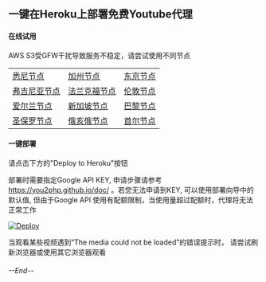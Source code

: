 ## 一键在Heroku上部署免费Youtube代理

#### 在线试用 
AWS S3受GFW干扰导致服务不稳定，请尝试使用不同节点

|      |      |      |
| :--- | :--- | :--- |  
| <a href="https://s3-ap-southeast-2.amazonaws.com/youtube-01/index.html" target="_blank" rel="noopener">悉尼节点</a>  | <a href="https://s3-us-west-1.amazonaws.com/youtube-02/index.html" target="_blank" rel="noopener">加州节点</a>  | <a href="https://s3-ap-northeast-1.amazonaws.com/youtube-03/index.html" target="_blank" rel="noopener">东京节点</a>  |
| <a href="https://s3.amazonaws.com/youtube-04/index.html" target="_blank" rel="noopener">弗吉尼亚节点</a>  | <a href="https://s3.eu-central-1.amazonaws.com/youtube-05/index.html" target="_blank" rel="noopener">法兰克福节点</a> | <a href="https://s3.eu-west-2.amazonaws.com/youtube-06/index.html" target="_blank" rel="noopener">伦敦节点</a> |
| <a href="https://s3-eu-west-1.amazonaws.com/youtube-07/index.html" target="_blank" rel="noopener">爱尔兰节点</a> | <a href="https://s3-ap-southeast-1.amazonaws.com/youtube-08/index.html" target="_blank" rel="noopener">新加坡节点</a> | <a href="https://s3.eu-west-3.amazonaws.com/youtube-09/index.html" target="_blank" rel="noopener">巴黎节点</a> |
| <a href="https://s3-sa-east-1.amazonaws.com/youtube-10/index.html" target="_blank" rel="noopener">圣保罗节点</a> | <a href="https://s3.us-east-2.amazonaws.com/youtube-12/index.html" target="_blank" rel="noopener">俄亥俄节点</a> | <a href="https://s3.ap-northeast-2.amazonaws.com/youtube-13/index.html" target="_blank" rel="noopener">首尔节点</a> |

#### 一键部署
请点击下方的"Deploy to Heroku"按钮

部署时需要指定Google API KEY, 申请步骤请参考 https://you2php.github.io/doc/ 。若您无法申请到KEY, 可以使用部署向导中的默认值, 但由于Google API 使用有配额限制，当使用量超过配额时，代理将无法正常工作

[![Deploy](https://www.herokucdn.com/deploy/button.svg)](https://heroku.com/deploy)

当观看某些视频遇到“The media could not be loaded”的错误提示时， 请尝试刷新浏览器或使用其它浏览器观看

###### --End--
